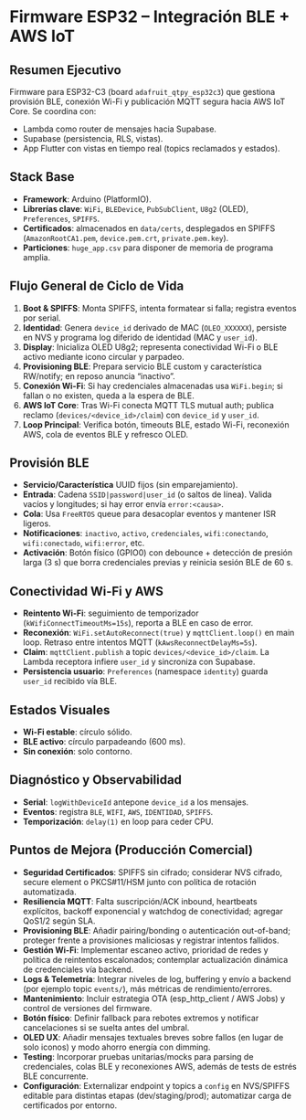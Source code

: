 # Firmware ESP32 – Integración BLE + AWS IoT

## Resumen Ejecutivo
Firmware para ESP32-C3 (board `adafruit_qtpy_esp32c3`) que gestiona provisión BLE, conexión Wi-Fi y publicación MQTT segura hacia AWS IoT Core. Se coordina con:
- Lambda como router de mensajes hacia Supabase.
- Supabase (persistencia, RLS, vistas).
- App Flutter con vistas en tiempo real (topics reclamados y estados).

## Stack Base
- **Framework**: Arduino (PlatformIO).
- **Librerías clave**: `WiFi`, `BLEDevice`, `PubSubClient`, `U8g2` (OLED), `Preferences`, `SPIFFS`.
- **Certificados**: almacenados en `data/certs`, desplegados en SPIFFS (`AmazonRootCA1.pem`, `device.pem.crt`, `private.pem.key`).
- **Particiones**: `huge_app.csv` para disponer de memoria de programa amplia.

## Flujo General de Ciclo de Vida
1. **Boot & SPIFFS**: Monta SPIFFS, intenta formatear si falla; registra eventos por serial.
2. **Identidad**: Genera `device_id` derivado de MAC (`OLEO_XXXXXX`), persiste en NVS y programa log diferido de identidad (MAC y `user_id`).
3. **Display**: Inicializa OLED U8g2; representa conectividad Wi-Fi o BLE activo mediante icono circular y parpadeo.
4. **Provisioning BLE**: Prepara servicio BLE custom y característica RW/notify; en reposo anuncia “inactivo”.
5. **Conexión Wi-Fi**: Si hay credenciales almacenadas usa `WiFi.begin`; si fallan o no existen, queda a la espera de BLE.
6. **AWS IoT Core**: Tras Wi-Fi conecta MQTT TLS mutual auth; publica reclamo (`devices/<device_id>/claim`) con `device_id` y `user_id`.
7. **Loop Principal**: Verifica botón, timeouts BLE, estado Wi-Fi, reconexión AWS, cola de eventos BLE y refresco OLED.

## Provisión BLE
- **Servicio/Característica** UUID fijos (sin emparejamiento).
- **Entrada**: Cadena `SSID|password|user_id` (o saltos de línea). Valida vacíos y longitudes; si hay error envía `error:<causa>`.
- **Cola**: Usa `FreeRTOS` queue para desacoplar eventos y mantener ISR ligeros.
- **Notificaciones**: `inactivo`, `activo`, `credenciales`, `wifi:conectando`, `wifi:conectado`, `wifi:error`, etc.
- **Activación**: Botón físico (GPIO0) con debounce + detección de presión larga (3 s) que borra credenciales previas y reinicia sesión BLE de 60 s.

## Conectividad Wi-Fi y AWS
- **Reintento Wi-Fi**: seguimiento de temporizador (`kWifiConnectTimeoutMs=15s`), reporta a BLE en caso de error.
- **Reconexión**: `WiFi.setAutoReconnect(true)` y `mqttClient.loop()` en main loop. Retraso entre intentos MQTT (`kAwsReconnectDelayMs=5s`).
- **Claim**: `mqttClient.publish` a topic `devices/<device_id>/claim`. La Lambda receptora infiere `user_id` y sincroniza con Supabase.
- **Persistencia usuario**: `Preferences` (namespace `identity`) guarda `user_id` recibido vía BLE.

## Estados Visuales
- **Wi-Fi estable**: círculo sólido.
- **BLE activo**: círculo parpadeando (600 ms).
- **Sin conexión**: solo contorno.

## Diagnóstico y Observabilidad
- **Serial**: `logWithDeviceId` antepone `device_id` a los mensajes.
- **Eventos**: registra `BLE`, `WIFI`, `AWS`, `IDENTIDAD`, `SPIFFS`.
- **Temporización**: `delay(1)` en loop para ceder CPU.

## Puntos de Mejora (Producción Comercial)
- **Seguridad Certificados**: SPIFFS sin cifrado; considerar NVS cifrado, secure element o PKCS#11/HSM junto con política de rotación automatizada.
- **Resiliencia MQTT**: Falta suscripción/ACK inbound, heartbeats explícitos, backoff exponencial y watchdog de conectividad; agregar QoS1/2 según SLA.
- **Provisioning BLE**: Añadir pairing/bonding o autenticación out-of-band; proteger frente a provisiones maliciosas y registrar intentos fallidos.
- **Gestión Wi-Fi**: Implementar escaneo activo, prioridad de redes y política de reintentos escalonados; contemplar actualización dinámica de credenciales vía backend.
- **Logs & Telemetría**: Integrar niveles de log, buffering y envío a backend (por ejemplo topic `events/`), más métricas de rendimiento/errores.
- **Mantenimiento**: Incluir estrategia OTA (esp_http_client / AWS Jobs) y control de versiones del firmware.
- **Botón físico**: Definir fallback para rebotes extremos y notificar cancelaciones si se suelta antes del umbral.
- **OLED UX**: Añadir mensajes textuales breves sobre fallos (en lugar de solo iconos) y modo ahorro energía con dimming.
- **Testing**: Incorporar pruebas unitarias/mocks para parsing de credenciales, colas BLE y reconexiones AWS, además de tests de estrés BLE concurrente.
- **Configuración**: Externalizar endpoint y topics a `config` en NVS/SPIFFS editable para distintas etapas (dev/staging/prod); automatizar carga de certificados por entorno.
